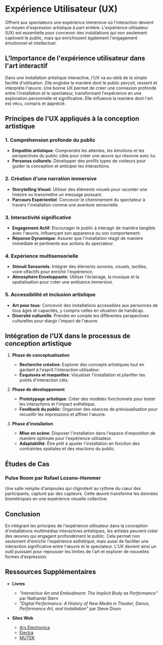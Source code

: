 # Expérience Utilisateur (UX)


Offrent aux spectateurs une expérience immersive où l'interaction devient un moyen d'expression artistique à part entière. 
L'expérience utilisateur (UX) est essentielle pour concevoir des installations qui non seulement captivent le public, mais qui enrichissent également l'engagement émotionnel et intellectuel.

## L'Importance de l'expérience utilisateur dans l'art interactif

Dans une installation artistique interactive, l'UX va au-delà de la simple facilité d'utilisation. Elle englobe la manière dont le public perçoit, ressent et interprète l'œuvre. Une bonne UX permet de créer une connexion profonde entre l'installation et le spectateur, transformant l'expérience en une exploration personnelle et significative. Elle influence la manière dont l'art est vécu, compris et apprécié.

## Principes de l'UX appliqués à la conception artistique

### 1. Compréhension profonde du public

- **Empathie artistique**: Comprendre les attentes, les émotions et les perspectives du public cible pour créer une œuvre qui résonne avec lui.
- **Personas culturels**: Développer des profils types de visiteurs pour guider la conception et anticiper les interactions.

### 2. Création d'une narration immersive

- **Storytelling Visuel**: Utiliser des éléments visuels pour raconter une histoire ou transmettre un message puissant.
- **Parcours Expérientiel**: Concevoir le cheminement du spectateur à travers l'installation comme une aventure sensorielle.

### 3. Interactivité significative

- **Engagement Actif**: Encourager le public à interagir de manière tangible avec l'œuvre, influençant son apparence ou son comportement.
- **Réponse Dynamique**: Assurer que l'installation réagit de manière immédiate et pertinente aux actions du spectateur.

### 4. Expérience multisensorielle

- **Stimuli Sensoriels**: Intégrer des éléments sonores, visuels, tactiles, voire olfactifs pour enrichir l'expérience.
- **Atmosphère Enveloppante**: Utiliser l'éclairage, la musique et la spatialisation pour créer une ambiance immersive.

### 5. Accessibilité et inclusion artistique

- **Art pour tous**: Concevoir des installations accessibles aux personnes de tous âges et capacités, y compris celles en situation de handicap.
- **Diversité culturelle**: Prendre en compte les différentes perspectives culturelles pour élargir l'impact de l'œuvre.

## Intégration de l'UX dans le processus de conception artistique

1. **Phase de conceptualisation**

   - **Recherche créative**: Explorer des concepts artistiques tout en gardant à l'esprit l'interaction utilisateur.
   - **Esquisses et maquettes**: Visualiser l'installation et planifier les points d'interaction clés.

2. **Phase de développement**

   - **Prototypage artistique**: Créer des modèles fonctionnels pour tester les interactions et l'impact esthétique.
   - **Feedback du public**: Organiser des séances de prévisualisation pour recueillir les impressions et affiner l'œuvre.

3. **Phase d'installation**

   - **Mise en scène**: Disposer l'installation dans l'espace d'exposition de manière optimale pour l'expérience utilisateur.
   - **Adaptabilité**: Être prêt à ajuster l'installation en fonction des contraintes spatiales et des réactions du public.

## Études de Cas



### **Pulse Room** par Rafael Lozano-Hemmer

Une salle remplie d'ampoules qui clignotent au rythme du cœur des participants, capturé par des capteurs. Cette œuvre transforme les données biométriques en une expérience visuelle collective.

## Conclusion

En intégrant les principes de l'expérience utilisateur dans la conception d'installations multimédias interactives artistiques, les artistes peuvent créer des œuvres qui engagent profondément le public. Cela permet non seulement d'enrichir l'expérience esthétique, mais aussi de faciliter une interaction significative entre l'œuvre et le spectateur. L'UX devient ainsi un outil puissant pour repousser les limites de l'art et explorer de nouvelles formes d'expression.

## Ressources Supplémentaires

- **Livres**
  - *"Interactive Art and Embodiment: The Implicit Body as Performance"* par Nathaniel Stern
  - *"Digital Performance: A History of New Media in Theater, Dance, Performance Art, and Installation"* par Steve Dixon

- **Sites Web**
    - [Ars Electronica](https://ars.electronica.art/news/en/)
    - [Electra](https://www.elektramontreal.ca/)
    - [MUTEK](https://mutek.org/)